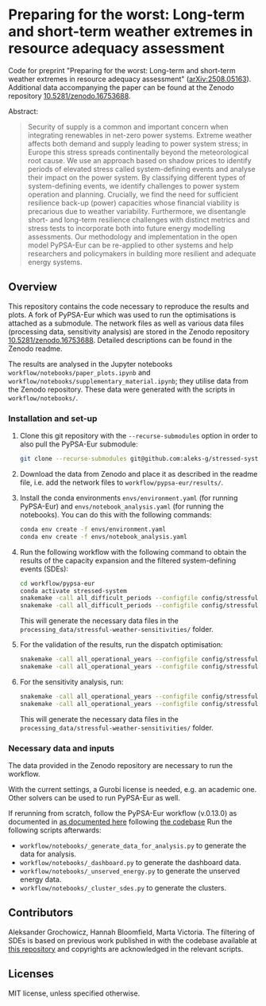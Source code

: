 # Preparing for the worst: Long-term and short-term weather extremes in resource adequacy assessment

Code for preprint "Preparing for the worst: Long-term and short-term weather extremes in resource adequacy assessment" ([arXiv:2508.05163](https://arxiv.org/abs/2508.05163)). Additional data accompanying the paper can be found at the Zenodo repository [10.5281/zenodo.16753688](doi.org/10.5281/zenodo.16753688).

Abstract:
> Security of supply is a common and important concern when integrating renewables in net-zero power systems.
Extreme weather affects both demand and supply leading to power system stress; in Europe this stress spreads continentally beyond the meteorological root cause.
We use an approach based on shadow prices to identify periods of elevated stress called system-defining events and analyse their impact on the power system.
By classifying different types of system-defining events, we identify challenges to power system operation and planning.
Crucially, we find the need for sufficient resilience back-up (power) capacities whose financial viability is precarious due to weather variability.
Furthermore, we disentangle short- and long-term resilience challenges with distinct metrics and stress tests to incorporate both into future energy modelling assessments.
Our methodology and implementation in the open model PyPSA-Eur can be re-applied to other systems and help researchers and policymakers in building more resilient and adequate energy systems.

## Overview

This repository contains the code necessary to reproduce the results and plots. A fork of PyPSA-Eur which was used to run the optimisations is attached as a submodule. The network files as well as various data files (processing data, sensitivity analysis) are stored in the Zenodo repository [10.5281/zenodo.16753688](doi.org/10.5281/zenodo.16753688). Detailed descriptions can be found in the Zenodo readme.

The results are analysed in the Jupyter notebooks `workflow/notebooks/paper_plots.ipynb` and `workflow/notebooks/supplementary_material.ipynb`; they utilise data from the Zenodo repository. These data were generated with the scripts in `workflow/notebooks/`.


### Installation and set-up

1. Clone this git repository with the `--recurse-submodules` option in order to also pull the PyPSA-Eur submodule:
   ```bash
   git clone --recurse-submodules git@github.com:aleks-g/stressed-system.git```

2. Download the data from Zenodo and place it as described in the readme file, i.e. add the network files to `workflow/pypsa-eur/results/`.

3. Install the conda environments `envs/environment.yaml` (for running PyPSA-Eur) and `envs/notebook_analysis.yaml` (for running the notebooks). You can do this with the following commands:
   ```bash
   conda env create -f envs/environment.yaml
   conda env create -f envs/notebook_analysis.yaml
   ```

4. Run the following workflow with the following command to obtain the results of the capacity expansion and the filtered system-defining events (SDEs):
    ```bash
    cd workflow/pypsa-eur
    conda activate stressed-system
    snakemake -call all_difficult_periods --configfile config/stressful-weather.yaml -n #dry-run
    snakemake -call all_difficult_periods --configfile config/stressful-weather.yaml
    ```
    
    This will generate the necessary data files in the `processing_data/stressful-weather-sensitivities/` folder.

5. For the validation of the results, run the dispatch optimisation:
    ```bash
    snakemake -call all_operational_years --configfile config/stressful-weather.yaml -n #dry-run
    snakemake -call all_operational_years --configfile config/stressful-weather.yaml
    ```

6. For the sensitivity analysis, run:
    ```bash
    snakemake -call all_operational_years --configfile config/stressful-weather-sensitivities.yaml -n #dry-run
    snakemake -call all_operational_years --configfile config/stressful-weather-sensitivities.yaml
    ```
    This will generate the necessary data files in the `processing_data/stressful-weather-sensitivities/` folder.

### Necessary data and inputs

The data provided in the Zenodo repository are necessary to run the workflow.

With the current settings, a Gurobi license is needed, e.g. an academic one. Other solvers can be used to run PyPSA-Eur as well.

If rerunning from scratch, follow the PyPSA-Eur workflow (v.0.13.0) as documented in [as documented here](https://pypsa-eur.readthedocs.io/en/latest/) following [the codebase](https://github.com/PyPSA/pypsa-eur) Run the following scripts afterwards:
- `workflow/notebooks/_generate_data_for_analysis.py` to generate the data for analysis.
- `workflow/notebooks/_dashboard.py` to generate the dashboard data.
- `workflow/notebooks/_unserved_energy.py` to generate the unserved energy data.
- `workflow/notebooks/_cluster_sdes.py` to generate the clusters.

## Contributors

Aleksander Grochowicz, Hannah Bloomfield, Marta Victoria. The filtering of SDEs is based on previous work published in []() with the codebase available at [this repository](https://github.com/koen-vg/stressful-weather/tree/v0) and copyrights are acknowledged in the relevant scripts.

## Licenses
MIT license, unless specified otherwise.
